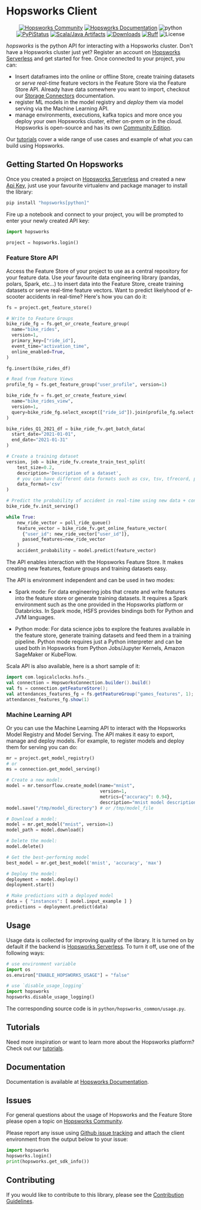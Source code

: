 # Hopsworks Client

<p align="center">
  <a href="https://community.hopsworks.ai"><img
    src="https://img.shields.io/discourse/users?label=Hopsworks%20Community&server=https%3A%2F%2Fcommunity.hopsworks.ai"
    alt="Hopsworks Community"
  /></a>
    <a href="https://docs.hopsworks.ai"><img
    src="https://img.shields.io/badge/docs-HOPSWORKS-orange"
    alt="Hopsworks Documentation"
  /></a>
  <a><img
    src="https://img.shields.io/badge/python-3.8+-blue"
    alt="python"
  /></a>
  <a href="https://pypi.org/project/hopsworks/"><img
    src="https://img.shields.io/pypi/v/hopsworks?color=blue"
    alt="PyPiStatus"
  /></a>
  <a href="https://archiva.hops.works/#artifact/com.logicalclocks/hopsworks"><img
    src="https://img.shields.io/badge/java-HOPSWORKS-green"
    alt="Scala/Java Artifacts"
  /></a>
  <a href="https://pepy.tech/project/hopsworks/month"><img
    src="https://pepy.tech/badge/hopsworks/month"
    alt="Downloads"
  /></a>
  <a href=https://github.com/astral-sh/ruff><img
    src="https://img.shields.io/endpoint?url=https://raw.githubusercontent.com/astral-sh/ruff/main/assets/badge/v2.json"
    alt="Ruff"
  /></a>
  <a><img
    src="https://img.shields.io/pypi/l/hopsworks?color=green"
    alt="License"
  /></a>
</p>

*hopsworks* is the python API for interacting with a Hopsworks cluster. Don't have a Hopsworks cluster just yet? Register an account on [Hopsworks Serverless](https://app.hopsworks.ai/) and get started for free. Once connected to your project, you can:

- Insert dataframes into the online or offline Store, create training datasets or *serve real-time* feature vectors in the Feature Store via the Feature Store API. Already have data somewhere you want to import, checkout our [Storage Connectors](https://docs.hopsworks.ai/latest/user_guides/fs/storage_connector/) documentation.
- register ML models in the model registry and *deploy* them via model serving via the Machine Learning API.
- manage environments, executions, kafka topics and more once you deploy your own Hopsworks cluster, either on-prem or in the cloud. Hopsworks is open-source and has its own [Community Edition](https://github.com/logicalclocks/hopsworks).

Our [tutorials](https://github.com/logicalclocks/hopsworks-tutorials) cover a wide range of use cases and example of what *you* can build using Hopsworks.

## Getting Started On Hopsworks

Once you created a project on [Hopsworks Serverless](https://app.hopsworks.ai) and created a new [Api Key](https://docs.hopsworks.ai/latest/user_guides/projects/api_key/create_api_key/), just use your favourite virtualenv and package manager to install the library:

```bash
pip install "hopsworks[python]"
```

Fire up a notebook and connect to your project, you will be prompted to enter your newly created API key:

```python
import hopsworks

project = hopsworks.login()
```

### Feature Store API

Access the Feature Store of your project to use as a central repository for your feature data. Use *your* favourite data engineering library (pandas, polars, Spark, etc...) to insert data into the Feature Store, create training datasets or serve real-time feature vectors. Want to predict likelyhood of e-scooter accidents in real-time? Here's how you can do it:

```python
fs = project.get_feature_store()

# Write to Feature Groups
bike_ride_fg = fs.get_or_create_feature_group(
  name="bike_rides",
  version=1,
  primary_key=["ride_id"],
  event_time="activation_time",
  online_enabled=True,
)

fg.insert(bike_rides_df)

# Read from Feature Views
profile_fg = fs.get_feature_group("user_profile", version=1)

bike_ride_fv = fs.get_or_create_feature_view(
  name="bike_rides_view",
  version=1,
  query=bike_ride_fg.select_except(["ride_id"]).join(profile_fg.select(["age", "has_license"]), on="user_id")
)

bike_rides_Q1_2021_df = bike_ride_fv.get_batch_data(
  start_date="2021-01-01",
  end_date="2021-01-31"
)

# Create a training dataset
version, job = bike_ride_fv.create_train_test_split(
    test_size=0.2,
    description='Description of a dataset',
    # you can have different data formats such as csv, tsv, tfrecord, parquet and others
    data_format='csv'
)

# Predict the probability of accident in real-time using new data + context data
bike_ride_fv.init_serving()

while True:
    new_ride_vector = poll_ride_queue()
    feature_vector = bike_ride_fv.get_online_feature_vector(
      {"user_id": new_ride_vector["user_id"]},
      passed_features=new_ride_vector
    )
    accident_probability = model.predict(feature_vector)
```

The API enables interaction with the Hopsworks Feature Store. It makes creating new features, feature groups and training datasets easy.

The API is environment independent and can be used in two modes:

- Spark mode: For data engineering jobs that create and write features into the feature store or generate training datasets. It requires a Spark environment such as the one provided in the Hopsworks platform or Databricks. In Spark mode, HSFS provides bindings both for Python and JVM languages.

- Python mode: For data science jobs to explore the features available in the feature store, generate training datasets and feed them in a training pipeline. Python mode requires just a Python interpreter and can be used both in Hopsworks from Python Jobs/Jupyter Kernels, Amazon SageMaker or KubeFlow.

Scala API is also available, here is a short sample of it:

```scala
import com.logicalclocks.hsfs._
val connection = HopsworksConnection.builder().build()
val fs = connection.getFeatureStore();
val attendances_features_fg = fs.getFeatureGroup("games_features", 1);
attendances_features_fg.show(1)
```

### Machine Learning API

Or you can use the Machine Learning API to interact with the Hopsworks Model Registry and Model Serving. The API makes it easy to export, manage and deploy models. For example, to register models and deploy them for serving you can do:

```python
mr = project.get_model_registry()
# or
ms = connection.get_model_serving()

# Create a new model:
model = mr.tensorflow.create_model(name="mnist",
                                   version=1,
                                   metrics={"accuracy": 0.94},
                                   description="mnist model description")
model.save("/tmp/model_directory") # or /tmp/model_file

# Download a model:
model = mr.get_model("mnist", version=1)
model_path = model.download()

# Delete the model:
model.delete()

# Get the best-performing model
best_model = mr.get_best_model('mnist', 'accuracy', 'max')

# Deploy the model:
deployment = model.deploy()
deployment.start()

# Make predictions with a deployed model
data = { "instances": [ model.input_example ] }
predictions = deployment.predict(data)
```

## Usage

Usage data is collected for improving quality of the library.
It is turned on by default if the backend is [Hopsworks Serverless](https://c.app.hopsworks.ai).
To turn it off, use one of the following ways:
```python
# use environment variable
import os
os.environ["ENABLE_HOPSWORKS_USAGE"] = "false"

# use `disable_usage_logging`
import hopsworks
hopsworks.disable_usage_logging()
```

The corresponding source code is in `python/hopsworks_common/usage.py`.

## Tutorials

Need more inspiration or want to learn more about the Hopsworks platform? Check out our [tutorials](https://github.com/logicalclocks/hopsworks-tutorials).

## Documentation

Documentation is available at [Hopsworks Documentation](https://docs.hopsworks.ai/).

## Issues

For general questions about the usage of Hopsworks and the Feature Store please open a topic on [Hopsworks Community](https://community.hopsworks.ai/).

Please report any issue using [Github issue tracking](https://github.com/logicalclocks/hopsworks-api/issues) and attach the client environment from the output below to your issue:

```python
import hopsworks
hopsworks.login()
print(hopsworks.get_sdk_info())
```

## Contributing

If you would like to contribute to this library, please see the [Contribution Guidelines](CONTRIBUTING.md).



